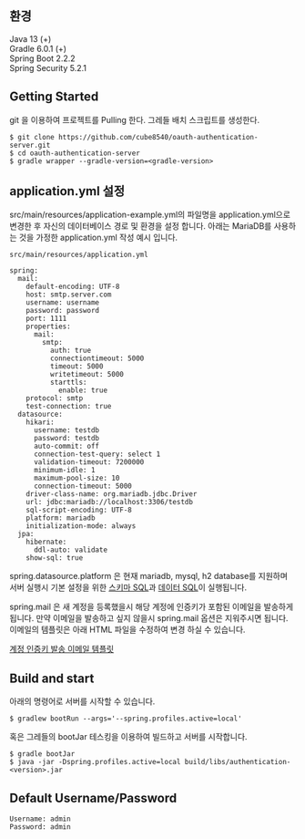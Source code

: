 ## 환경
Java 13 (+)  
Gradle 6.0.1 (+)  
Spring Boot 2.2.2  
Spring Security 5.2.1  

## Getting Started
git 을 이용하여 프로젝트를 Pulling 한다. 그레들 배치 스크립트를 생성한다.
```
$ git clone https://github.com/cube8540/oauth-authentication-server.git
$ cd oauth-authentication-server
$ gradle wrapper --gradle-version=<gradle-version>
```

## application.yml 설정
src/main/resources/application-example.yml의 파일명을 application.yml으로 변경한 후 자신의 데이터베이스 경로 및 환경을 설정 합니다.
아래는 MariaDB를 사용하는 것을 가정한 application.yml 작성 예시 입니다.
```
src/main/resources/application.yml

spring:
  mail:
    default-encoding: UTF-8
    host: smtp.server.com
    username: username
    password: password
    port: 1111
    properties:
      mail:
        smtp:
          auth: true
          connectiontimeout: 5000
          timeout: 5000
          writetimeout: 5000
          starttls:
            enable: true
    protocol: smtp
    test-connection: true
  datasource:
    hikari:
      username: testdb
      password: testdb
      auto-commit: off
      connection-test-query: select 1
      validation-timeout: 7200000
      minimum-idle: 1
      maximum-pool-size: 10
      connection-timeout: 5000
    driver-class-name: org.mariadb.jdbc.Driver
    url: jdbc:mariadb://localhost:3306/testdb
    sql-script-encoding: UTF-8
    platform: mariadb
    initialization-mode: always
  jpa:
    hibernate:
      ddl-auto: validate
    show-sql: true
```
spring.datasource.platform 은 현재 mariadb, mysql, h2 database를 지원하며 서버 실행시 기본 설정을 위한
[스키마 SQL](./src/main/resources/schema-h2.sql)과 [데이터 SQL](./src/main/resources/data-h2.sql)이 실행됩니다.

spring.mail 은 새 계정을 등록했을시 해당 계정에 인증키가 포함된 이메일을 발송하게 됩니다. 만약 이메일을 발송하고 싶지 않을시
spring.mail 옵션은 지워주시면 됩니다. 이메일의 템플릿은 아래 HTML 파일을 수정하여 변경 하실 수 있습니다.

[계정 인증키 발송 이메일 템플릿](src/main/resources/templates/email/user-generated-key-mail-template.html)

## Build and start
아래의 명령어로 서버를 시작할 수 있습니다.
```
$ gradlew bootRun --args='--spring.profiles.active=local'
```
혹은 그레들의 bootJar 테스킹을 이용하여 빌드하고 서버를 시작합니다.
```
$ gradle bootJar
$ java -jar -Dspring.profiles.active=local build/libs/authentication-<version>.jar
```

## Default Username/Password
```
Username: admin
Password: admin
```